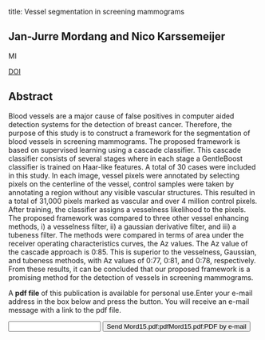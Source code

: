 title: Vessel segmentation in screening mammograms

## Jan-Jurre Mordang and Nico Karssemeijer
MI

<a href="https://doi.org/10.1117/12.2081804">DOI</a>

## Abstract
Blood vessels are a major cause of false positives in computer aided detection systems for the detection of breast cancer. Therefore, the purpose of this study is to construct a framework for the segmentation of blood vessels in screening mammograms. The proposed framework is based on supervised learning using a cascade classifier. This cascade classifier consists of several stages where in each stage a GentleBoost classifier is trained on Haar-like features. A total of 30 cases were included in this study. In each image, vessel pixels were annotated by selecting pixels on the centerline of the vessel, control samples were taken by annotating a region without any visible vascular structures. This resulted in a total of 31,000 pixels marked as vascular and over 4 million control pixels. After training, the classifier assigns a vesselness likelihood to the pixels. The proposed framework was compared to three other vessel enhancing methods, i) a vesselness filter, ii) a gaussian derivative filter, and iii) a tubeness filter. The methods were compared in terms of area under the receiver operating characteristics curves, the Az values. The Az value of the cascade approach is 0:85. This is superior to the vesselness, Gaussian, and tubeness methods, with Az values of 0:77, 0:81, and 0:78, respectively. From these results, it can be concluded that our proposed framework is a promising method for the detection of vessels in screening mammograms.

A <b>pdf file</b> of this publication is available for personal use.Enter your e-mail address in the box below and press the button. You will receive an e-mail message with a link to the pdf file.
<form action="sender.php">  <input type="text" name="email">  <input type="submit" value="Send Mord15.pdf:pdfMord15.pdf:PDF by e-mail"></form>